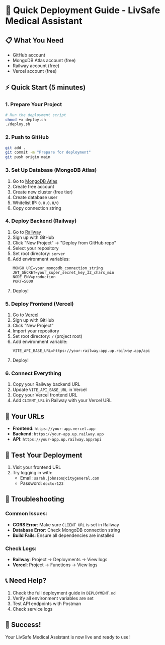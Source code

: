 # 🚀 Quick Deployment Guide - LivSafe Medical Assistant

## 📋 What You Need
- GitHub account
- MongoDB Atlas account (free)
- Railway account (free)
- Vercel account (free)

## ⚡ Quick Start (5 minutes)

### 1. **Prepare Your Project**
```bash
# Run the deployment script
chmod +x deploy.sh
./deploy.sh
```

### 2. **Push to GitHub**
```bash
git add .
git commit -m "Prepare for deployment"
git push origin main
```

### 3. **Set Up Database (MongoDB Atlas)**
1. Go to [MongoDB Atlas](https://www.mongodb.com/atlas)
2. Create free account
3. Create new cluster (free tier)
4. Create database user
5. Whitelist IP: `0.0.0.0/0`
6. Copy connection string

### 4. **Deploy Backend (Railway)**
1. Go to [Railway](https://railway.app)
2. Sign up with GitHub
3. Click "New Project" → "Deploy from GitHub repo"
4. Select your repository
5. Set root directory: `server`
6. Add environment variables:
   ```
   MONGO_URI=your_mongodb_connection_string
   JWT_SECRET=your_super_secret_key_32_chars_min
   NODE_ENV=production
   PORT=5000
   ```
7. Deploy!

### 5. **Deploy Frontend (Vercel)**
1. Go to [Vercel](https://vercel.com)
2. Sign up with GitHub
3. Click "New Project"
4. Import your repository
5. Set root directory: `/` (project root)
6. Add environment variable:
   ```
   VITE_API_BASE_URL=https://your-railway-app.up.railway.app/api
   ```
7. Deploy!

### 6. **Connect Everything**
1. Copy your Railway backend URL
2. Update `VITE_API_BASE_URL` in Vercel
3. Copy your Vercel frontend URL
4. Add `CLIENT_URL` in Railway with your Vercel URL

## 🎯 Your URLs
- **Frontend**: `https://your-app.vercel.app`
- **Backend**: `https://your-app.up.railway.app`
- **API**: `https://your-app.up.railway.app/api`

## 🧪 Test Your Deployment
1. Visit your frontend URL
2. Try logging in with:
   - Email: `sarah.johnson@citygeneral.com`
   - Password: `doctor123`

## 🔧 Troubleshooting

### Common Issues:
- **CORS Error**: Make sure `CLIENT_URL` is set in Railway
- **Database Error**: Check MongoDB connection string
- **Build Fails**: Ensure all dependencies are installed

### Check Logs:
- **Railway**: Project → Deployments → View logs
- **Vercel**: Project → Functions → View logs

## 📞 Need Help?
1. Check the full deployment guide in `DEPLOYMENT.md`
2. Verify all environment variables are set
3. Test API endpoints with Postman
4. Check service logs

## 🎉 Success!
Your LivSafe Medical Assistant is now live and ready to use!
